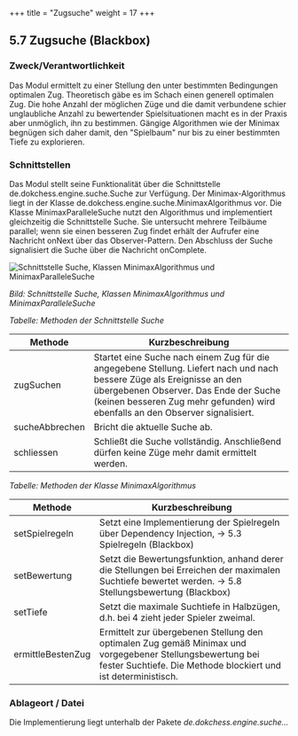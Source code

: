 +++
title = "Zugsuche"
weight = 17
+++

## 5.7 Zugsuche (Blackbox)

### Zweck/Verantwortlichkeit
Das Modul ermittelt zu einer Stellung den unter bestimmten Bedingungen optimalen Zug. Theoretisch gäbe es im Schach einen generell optimalen Zug. Die hohe Anzahl der möglichen Züge und die damit verbundene schier unglaubliche Anzahl zu bewertender Spielsituationen macht es in der Praxis aber unmöglich, ihn zu bestimmen. Gängige Algorithmen wie der Minimax begnügen sich daher damit, den "Spielbaum" nur bis zu einer bestimmten Tiefe zu explorieren.

### Schnittstellen
Das Modul stellt seine Funktionalität über die Schnittstelle de.dokchess.engine.suche.Suche zur Verfügung. Der Minimax-Algorithmus liegt in der Klasse de.dokchess.engine.suche.MinimaxAlgorithmus vor. Die Klasse MinimaxParalleleSuche nutzt den Algorithmus und implementiert gleichzeitig die Schnittstelle Suche. Sie untersucht mehrere Teilbäume parallel; wenn sie einen besseren Zug findet erhält der Aufrufer eine Nachricht onNext über das Observer-Pattern. Den Abschluss der Suche signalisiert die Suche über die Nachricht onComplete.

![Schnittstelle Suche, Klassen MinimaxAlgorithmus und MinimaxParalleleSuche](/images/Abb09_14_Schnittstellen_Zugsuche.png "Schnittstelle Suche, Klassen MinimaxAlgorithmus und MinimaxParalleleSuche")

*Bild: Schnittstelle Suche, Klassen MinimaxAlgorithmus und MinimaxParalleleSuche*

*Tabelle: Methoden der Schnittstelle Suche*

| Methode | Kurzbeschreibung |
|---------|------------------|
| zugSuchen | Startet eine Suche nach einem Zug für die angegebene Stellung. Liefert nach und nach bessere Züge als Ereignisse an den übergebenen Observer. Das Ende der Suche (keinen besseren Zug mehr gefunden) wird ebenfalls an den Observer signalisiert.|
| sucheAbbrechen | Bricht die aktuelle Suche ab.|
| schliessen | Schließt die Suche vollständig. Anschließend dürfen keine Züge mehr damit ermittelt werden.|

*Tabelle: Methoden der Klasse MinimaxAlgorithmus*

| Methode | Kurzbeschreibung |
|---------|------------------|
| setSpielregeln | Setzt eine Implementierung der Spielregeln über Dependency Injection, → 5.3 Spielregeln (Blackbox) |
| setBewertung | Setzt die Bewertungsfunktion, anhand derer die Stellungen bei Erreichen der maximalen Suchtiefe bewertet werden. → 5.8 Stellungsbewertung (Blackbox)|
| setTiefe | Setzt die maximale Suchtiefe in Halbzügen, d.h. bei 4 zieht jeder Spieler zweimal.|
| ermittleBestenZug | Ermittelt zur übergebenen Stellung den optimalen Zug gemäß Minimax und vorgegebener Stellungsbewertung bei fester Suchtiefe. Die Methode blockiert und ist deterministisch.|

### Ablageort / Datei
Die Implementierung liegt unterhalb der Pakete _de.dokchess.engine.suche..._
